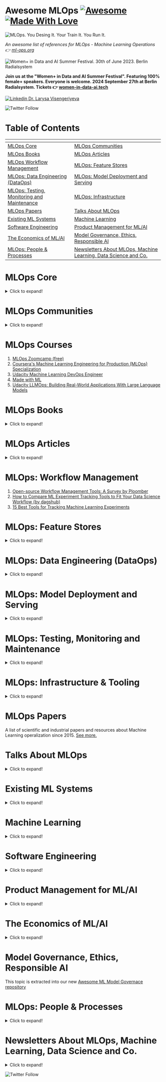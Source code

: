# Awesome MLOps [![Awesome](https://cdn.rawgit.com/sindresorhus/awesome/d7305f38d29fed78fa85652e3a63e154dd8e8829/media/badge.svg)](https://github.com/sindresorhus/awesome) [![Made With Love](https://img.shields.io/badge/Made%20With-Love-orange.svg)](https://github.com/chetanraj/awesome-github-badges) 

![MLOps. You Desing It. Your Train It. You Run It.](awesome-mlops-intro.png)

*An awesome list of references for MLOps - Machine Learning Operations :point_right: [ml-ops.org](https://ml-ops.org/)*

![Women+ in Data and AI Summer Festival. 30th of June 2023. Berlin Radialsystem](wdai2024.png)

**Join us at the "Women+ in Data and AI Summer Festival". Featuring 100% female+ speakers. Everyone is welcome. 2024 September 27th at Berlin Radialsystem.  Tickets :point_right: [women-in-data-ai.tech](https://women-in-data-ai.tech)**



[![Linkedin](https://i.stack.imgur.com/gVE0j.png) Dr. Larysa Visengeriyeva](https://www.linkedin.com/in/larysavisenger/)

![Twitter Follow](https://img.shields.io/twitter/follow/visenger?style=social)



# Table of Contents
| <!-- -->                         | <!-- -->                         |
| -------------------------------- | -------------------------------- |
| [MLOps Core](#core-mlops) | [MLOps Communities](#mlops-communities) |
| [MLOps Books](#mlops-books) | [MLOps Articles](#mlops-articles) |
| [MLOps Workflow Management](#wfl-management)| [MLOps: Feature Stores](#feature-stores) | 
|[MLOps: Data Engineering (DataOps)](#dataops) | [MLOps: Model Deployment and Serving](#deployment) |
| [MLOps: Testing, Monitoring and Maintenance](#testing-monintoring)| [MLOps: Infrastructure](#mlops-infra)| 
|[MLOps Papers](#mlops-papers) | [Talks About MLOps](#talks-about-mlops) | 
| [Existing ML Systems](#existing-ml-systems) | [Machine Learning](#machine-learning)|
| [Software Engineering](#software-engineering) | [Product Management for ML/AI](#product-management-for-mlai) | 
| [The Economics of ML/AI](#the-economics-of-mlai) | [Model Governance, Ethics, Responsible AI](#ml-governance) | 
| [MLOps: People & Processes](#teams)|[Newsletters About MLOps, Machine Learning, Data Science and Co.](#newsletters)| 


<a name="core-mlops"></a>
# MLOps Core
<details>
<summary>Click to expand!</summary>
 
1. [Machine Learning Operations: You Design It, You Train It, You Run It!](https://ml-ops.org/)
1. [MLOps SIG Specification](https://github.com/tdcox/mlops-roadmap/blob/master/MLOpsRoadmap2020.md)
1. [ML in Production](http://mlinproduction.com/)
1. [Awesome production machine learning: State of MLOps Tools and Frameworks](https://github.com/EthicalML/awesome-production-machine-learning)
1. [Udemy “Deployment of ML Models”](https://www.udemy.com/course/deployment-of-machine-learning-models/)
1. [Full Stack Deep Learning](https://course.fullstackdeeplearning.com/)
1. [Engineering best practices for Machine Learning](https://se-ml.github.io/practices/)
1. [:rocket: Putting ML in Production](https://madewithml.com/courses/putting-ml-in-production/)
1. [Stanford MLSys Seminar Series](https://mlsys.stanford.edu/)
1. [IBM ML Operationalization Starter Kit](https://github.com/ibm-cloud-architecture/refarch-ml-ops)
1. [Productize ML. A self-study guide for Developers and Product Managers building Machine Learning products.](https://productizeml.gitbook.io/productize-ml/)
1. [MLOps (Machine Learning Operations) Fundamentals on GCP](https://www.coursera.org/learn/mlops-fundamentals)
1. [ML full Stack preparation](https://www.confetti.ai/)
1. [MLOps Guide: Theory and Implementation](https://mlops-guide.github.io/)
1. [Practitioners guide to MLOps: A framework for continuous delivery and automation of machine learning.](https://services.google.com/fh/files/misc/practitioners_guide_to_mlops_whitepaper.pdf)
1. [MLOps maturity assessment](https://github.com/marvelousmlops/mlops_maturity_assessment)
</details>


<a name="mlops-communities"></a>
# MLOps Communities
<details>
<summary>Click to expand!</summary>

1. [MLOps.community](https://mlops.community/)
1. [CDF Special Interest Group - MLOps](https://github.com/cdfoundation/sig-mlops)
1. [RsqrdAI - Robust and Responsible AI](https://www.rsqrdai.org)
1. [DataTalks.Club](https://datatalks.club/)
1. [Synthetic Data Community](https://syntheticdata.community/)
1. [MLOps World Community](https://www.mlopsworld.com)
1. [Marvelous MLOps](https://www.linkedin.com/company/marvelous-mlops)
</details>

<a name="mlops-courses"></a>
# MLOps Courses

1. [MLOps Zoomcamp (free)](https://github.com/DataTalksClub/mlops-zoomcamp)
1. [Coursera's Machine Learning Engineering for Production (MLOps) Specialization](https://www.coursera.org/specializations/machine-learning-engineering-for-production-mlops)
1. [Udacity Machine Learning DevOps Engineer](https://www.udacity.com/course/machine-learning-dev-ops-engineer-nanodegree--nd0821)
1. [Made with ML](https://madewithml.com/#course)
1. [Udacity LLMOps: Building Real-World Applications With Large Language Models](https://www.udacity.com/course/building-real-world-applications-with-large-language-models--cd13455)


<a name="mlops-books"></a>
# MLOps Books

<details>
<summary>Click to expand!</summary>
 
1. [“Machine Learning Engineering” by Andriy Burkov, 2020](http://www.mlebook.com/wiki/doku.php?id=start)
1. ["ML Ops: Operationalizing Data Science" by David Sweenor, Steven Hillion, Dan Rope, Dev Kannabiran, Thomas Hill, Michael O'Connell](https://learning.oreilly.com/library/view/ml-ops-operationalizing/9781492074663/)
1. ["Building Machine Learning Powered Applications" by Emmanuel Ameisen](https://learning.oreilly.com/library/view/building-machine-learning/9781492045106/)
1. ["Building Machine Learning Pipelines" by Hannes Hapke, Catherine Nelson, 2020, O’Reilly](https://learning.oreilly.com/library/view/building-machine-learning/9781492053187/) 
1. ["Managing Data Science" by Kirill Dubovikov](https://www.packtpub.com/eu/data/managing-data-science)
1. ["Accelerated DevOps with AI, ML & RPA: Non-Programmer's Guide to AIOPS & MLOPS" by Stephen Fleming](https://www.amazon.com/Accelerated-DevOps-AI-RPA-Non-Programmers-ebook/dp/B07ZMJCJRS)
1. ["Evaluating Machine Learning Models" by Alice Zheng](https://learning.oreilly.com/library/view/evaluating-machine-learning/9781492048756/)
1. [Agile AI. 2020. By Carlo Appugliese, Paco Nathan, William S. Roberts. O'Reilly Media, Inc.](https://learning.oreilly.com/library/view/agile-ai/9781492074984/)
1. ["Machine Learning Logistics". 2017. By T. Dunning et al. O'Reilly Media Inc.](https://mapr.com/ebook/machine-learning-logistics/)
1. ["Machine Learning Design Patterns" by Valliappa Lakshmanan, Sara Robinson, Michael Munn. O'Reilly 2020](https://learning.oreilly.com/library/view/machine-learning-design/9781098115777/)
1. ["Serving Machine Learning Models: A Guide to Architecture, Stream Processing Engines, and Frameworks" by Boris Lublinsky, O'Reilly Media, Inc. 2017](https://www.lightbend.com/ebooks/machine-learning-guide-architecture-stream-processing-frameworks-oreilly)
1. ["Kubeflow for Machine Learning" by Holden Karau, Trevor Grant, Ilan Filonenko, Richard Liu, Boris Lublinsky](https://learning.oreilly.com/library/view/kubeflow-for-machine/9781492050117/)
1. ["Clean Machine Learning Code" by Moussa Taifi. Leanpub. 2020](https://leanpub.com/cleanmachinelearningcode)
1. [E-Book "Practical MLOps. How to Get Ready for Production Models"](https://valohai.com/mlops-ebook/)
1. ["Introducing MLOps" by Mark Treveil, et al. O'Reilly Media, Inc. 2020](https://learning.oreilly.com/library/view/introducing-mlops/9781492083283/)
1. ["Machine Learning for Data Streams with Practical Examples in MOA", Bifet, Albert and Gavald\`a, Ricard and Holmes, Geoff and Pfahringer, Bernhard, MIT Press, 2018](https://moa.cms.waikato.ac.nz/book/)
1. ["Machine Learning Product Manual" by Laszlo Sragner, Chris Kelly](https://machinelearningproductmanual.com/)
1. ["Data Science Bootstrap Notes" by Eric J. Ma](https://ericmjl.github.io/data-science-bootstrap-notes/)
1. ["Data Teams" by Jesse Anderson, 2020](https://www.datateams.io/)
1. ["Data Science on AWS" by Chris Fregly, Antje Barth, 2021](https://learning.oreilly.com/library/view/data-science-on/9781492079385/)
1. [“Engineering MLOps” by Emmanuel Raj, 2021](https://www.packtpub.com/product/engineering-mlops/9781800562882)
1. [Machine Learning Engineering in Action](https://www.manning.com/books/machine-learning-engineering-in-action)
1. [Practical MLOps](https://learning.oreilly.com/library/view/practical-mlops/9781098103002/)
1. ["Effective Data Science Infrastructure" by Ville Tuulos, 2021](https://www.manning.com/books/effective-data-science-infrastructure)
1. [AI and Machine Learning for On-Device Development, 2021, By Laurence Moroney. O'Reilly](https://learning.oreilly.com/library/view/ai-and-machine/9781098101732/)
1. [Designing Machine Learning Systems ,2022 by Chip Huyen , O'Reilly ](https://www.oreilly.com/library/view/designing-machine-learning/9781098107956/)
1. [Reliable Machine Learning. 2022. By Cathy Chen, Niall Richard Murphy, Kranti Parisa, D. Sculley, Todd Underwood. O'Reilly](https://learning.oreilly.com/library/view/reliable-machine-learning/9781098106218/)
1. [MLOps Lifecycle Toolkit. 2023. By Dayne Sorvisto. Apress](https://link.springer.com/book/10.1007/978-1-4842-9642-4)
1. [Implementing MLOps in the Enterprise. 2023. By Yaron Haviv, Noah Gift. O'Reilly](https://www.oreilly.com/library/view/implementing-mlops-in/9781098136574/)

</details>

<a name="mlops-articles"></a>
# MLOps Articles

<details>
<summary>Click to expand!</summary>
 
1. [Continuous Delivery for Machine Learning (by Thoughtworks)](https://martinfowler.com/articles/cd4ml.html)
1. [What is MLOps? NVIDIA Blog](https://blogs.nvidia.com/blog/2020/09/03/what-is-mlops/)
1. [MLSpec: A project to standardize the intercomponent schemas for a multi-stage ML Pipeline.](https://github.com/visenger/MLSpec)
1. [The 2021 State of Enterprise Machine Learning](https://info.algorithmia.com/tt-state-of-ml-2021) | State of Enterprise ML 2020: [PDF](https://info.algorithmia.com/hubfs/2019/Whitepapers/The-State-of-Enterprise-ML-2020/Algorithmia_2020_State_of_Enterprise_ML.pdf) and [Interactive](https://algorithmia.com/state-of-ml)
1. [Organizing machine learning projects: project management guidelines.](https://www.jeremyjordan.me/ml-projects-guide/)
1. [Rules for ML Project (Best practices)](http://martin.zinkevich.org/rules_of_ml/rules_of_ml.pdf)
1. [ML Pipeline Template](https://www.agilestacks.com/tutorials/ml-pipelines)
1. [Data Science Project Structure](https://drivendata.github.io/cookiecutter-data-science/#directory-structure)
1. [Reproducible ML](https://github.com/cmawer/reproducible-model)
1. [ML project template facilitating both research and production phases.](https://github.com/visenger/ml-project-template)
1. [Machine learning requires a fundamentally different deployment approach. As organizations embrace machine learning, the need for new deployment tools and strategies grows.](https://www.oreilly.com/radar/machine-learning-requires-a-fundamentally-different-deployment-approach/)
1. [Introducting Flyte: A Cloud Native Machine Learning and Data Processing Platform](https://eng.lyft.com/introducing-flyte-cloud-native-machine-learning-and-data-processing-platform-fb2bb3046a59)
1. [Why is DevOps for Machine Learning so Different?](https://hackernoon.com/why-is-devops-for-machine-learning-so-different-384z32f1)
1. [Lessons learned turning machine learning models into real products and services – O’Reilly](https://www.oreilly.com/radar/lessons-learned-turning-machine-learning-models-into-real-products-and-services/)
1. [MLOps: Model management, deployment and monitoring with Azure Machine Learning](https://docs.microsoft.com/en-gb/azure/machine-learning/concept-model-management-and-deployment)
1. [Guide to File Formats for Machine Learning: Columnar, Training, Inferencing, and the Feature Store](https://towardsdatascience.com/guide-to-file-formats-for-machine-learning-columnar-training-inferencing-and-the-feature-store-2e0c3d18d4f9)
1. [Architecting a Machine Learning Pipeline How to build scalable Machine Learning systems](https://towardsdatascience.com/architecting-a-machine-learning-pipeline-a847f094d1c7)
1. [Why Machine Learning Models Degrade In Production](https://towardsdatascience.com/why-machine-learning-models-degrade-in-production-d0f2108e9214)
1. [Concept Drift and Model Decay in Machine Learning](http://xplordat.com/2019/04/25/concept-drift-and-model-decay-in-machine-learning/?source=post_page---------------------------)
1. [Machine Learning in Production: Why You Should Care About Data and Concept Drift](https://towardsdatascience.com/machine-learning-in-production-why-you-should-care-about-data-and-concept-drift-d96d0bc907fb)
1. [Bringing ML to Production](https://www.slideshare.net/mikiobraun/bringing-ml-to-production-what-is-missing-amld-2020)
1. [A Tour of End-to-End Machine Learning Platforms](https://databaseline.tech/a-tour-of-end-to-end-ml-platforms/)
1. [MLOps: Continuous delivery and automation pipelines in machine learning](https://cloud.google.com/solutions/machine-learning/mlops-continuous-delivery-and-automation-pipelines-in-machine-learning)
1. [AI meets operations](https://www.oreilly.com/radar/ai-meets-operations/)
1. [What would machine learning look like if you mixed in DevOps? Wonder no more, we lift the lid on MLOps](https://www.theregister.co.uk/2020/03/07/devops_machine_learning_mlops/)
1. [Forbes: The Emergence Of ML Ops](https://www.forbes.com/sites/cognitiveworld/2020/03/08/the-emergence-of-ml-ops/#72f04ed04698)
1. [Cognilytica Report "ML Model Management and Operations 2020 (MLOps)"](https://www.cognilytica.com/2020/03/03/ml-model-management-and-operations-2020-mlops/) 
1. [Introducing Cloud AI Platform Pipelines](https://cloud.google.com/blog/products/ai-machine-learning/introducing-cloud-ai-platform-pipelines)
1. [A Guide to Production Level Deep Learning ](https://github.com/alirezadir/Production-Level-Deep-Learning/blob/master/README.md)
1. [The 5 Components Towards Building Production-Ready Machine Learning Systems](https://medium.com/cracking-the-data-science-interview/the-5-components-towards-building-production-ready-machine-learning-system-a4d5237ec04e)
1. [Deep Learning in Production (references about deploying deep learning-based models in production)](https://github.com/ahkarami/Deep-Learning-in-Production)
1. [Machine Learning Experiment Tracking](https://towardsdatascience.com/machine-learning-experiment-tracking-93b796e501b0)
1. [The Team Data Science Process (TDSP)](https://docs.microsoft.com/en-us/azure/machine-learning/team-data-science-process/overview)
1. [MLOps Solutions (Azure based)](https://github.com/visenger/MLOps)
1. [Monitoring ML pipelines](https://intothedepthsofdataengineering.wordpress.com/2020/02/13/monitoring-ml-pipelines/)
1. [Deployment & Explainability of Machine Learning COVID-19 Solutions at Scale with Seldon Core and Alibi](https://github.com/axsaucedo/seldon-core/tree/corona_research_exploration/examples/models/research_paper_classification)
1. [Demystifying AI Infrastructure](https://www.intel.com/content/www/us/en/intel-capital/news/story.html?id=a0F1I00000BNTXPUA5#/type=All/page=0/term=/tags=)
1. [Organizing machine learning projects: project management guidelines.](https://www.jeremyjordan.me/ml-projects-guide/)
1. [The Checklist for Machine Learning Projects (from Aurélien Géron,"Hands-On Machine Learning with Scikit-Learn and TensorFlow")](https://github.com/visenger/handson-ml/blob/master/ml-project-checklist.md)
1. [Data Project Checklist by Jeremy Howard](https://www.fast.ai/2020/01/07/data-questionnaire/)
1. [MLOps: not as Boring as it Sounds](https://itnext.io/mlops-not-as-boring-as-it-sounds-eaebe73e3533)
1. [10 Steps to Making Machine Learning Operational. Cloudera White Paper](https://www.cloudera.com/content/dam/www/marketing/resources/whitepapers/10-steps-to-making-ml-operational.pdf)
1. [MLOps is Not Enough. The Need for an End-to-End Data Science Lifecycle Process.](https://techcommunity.microsoft.com/t5/azure-ai/mlops-is-not-enough/ba-p/1386789)
1. [Data Science Lifecycle Repository Template](https://github.com/dslp/dslp-repo-template)
1. [Template: code and pipeline definition for a machine learning project demonstrating how to automate an end to end ML/AI workflow. ](https://github.com/aronchick/MLOps-pipeline)
1. [Nitpicking Machine Learning Technical Debt](https://matthewmcateer.me/blog/machine-learning-technical-debt/)
1. [The Best Tools, Libraries, Frameworks and Methodologies that Machine Learning Teams Actually Use – Things We Learned from 41 ML Startups](https://neptune.ai/blog/tools-libraries-frameworks-methodologies-ml-startups-roundup)
1. [Software Engineering for AI/ML - An Annotated Bibliography](https://github.com/ckaestne/seaibib)
1. [Intelligent System. Machine Learning in Practice](https://intelligentsystem.io/)
1. [CMU 17-445/645: Software Engineering for AI-Enabled Systems (SE4AI)](https://github.com/ckaestne/seai/)
1. [Machine Learning is Requirements Engineering](https://link.medium.com/l7akzjR826)
1. [Machine Learning Reproducibility Checklist](https://www.cs.mcgill.ca/~jpineau/ReproducibilityChecklist.pdf)
1. [Machine Learning Ops. A collection of resources on how to facilitate Machine Learning Ops with GitHub.](http://mlops-github.com/)
1. [Task Cheatsheet for Almost Every Machine Learning Project A checklist of tasks for building End-to-End ML projects](https://towardsdatascience.com/task-cheatsheet-for-almost-every-machine-learning-project-d0946861c6d0)
1. [Web services vs. streaming for real-time machine learning endpoints](https://towardsdatascience.com/web-services-vs-streaming-for-real-time-machine-learning-endpoints-c08054e2b18e)
1. [How PyTorch Lightning became the first ML framework to run continuous integration on TPUs](https://medium.com/pytorch/how-pytorch-lightning-became-the-first-ml-framework-to-runs-continuous-integration-on-tpus-a47a882b2c95)
1. [The ultimate guide to building maintainable Machine Learning pipelines using DVC](https://towardsdatascience.com/the-ultimate-guide-to-building-maintainable-machine-learning-pipelines-using-dvc-a976907b2a1b)
1. [Continuous Machine Learning (CML) is CI/CD for Machine Learning Projects (DVC)](https://cml.dev/)
1. [What I learned from looking at 200 machine learning tools](https://huyenchip.com/2020/06/22/mlops.html) | Update: [MLOps Tooling Landscape v2 (+84 new tools) - Dec '20](https://docs.google.com/spreadsheets/d/10pPQYmyNnYb6zshOKxBjJ704E0XUj2vJ9HCDfoZxAoA/edit#gid=1651929178)
1. [Big Data & AI Landscape](http://mattturck.com/wp-content/uploads/2018/07/Matt_Turck_FirstMark_Big_Data_Landscape_2018_Final.png)
1. [Deploying Machine Learning Models as Data, not Code — A better match?](https://towardsdatascience.com/deploying-machine-learning-models-as-data-not-code-omega-ml-8825a0ae530a)
1. [“Thou shalt always scale” — 10 commandments of MLOps](https://towardsdatascience.com/mlops-thou-shalt-always-scale-10-commandments-of-mlops-152c11e711a5)
1. [Three Risks in Building Machine Learning Systems](https://insights.sei.cmu.edu/sei_blog/2020/05/three-risks-in-building-machine-learning-systems.html)
1. [Blog about ML in production (by maiot.io)](https://blog.maiot.io/)
1. Back to the Machine Learning fundamentals: How to write code for Model deployment. [Part 1](https://medium.com/@ivannardini/back-to-the-machine-learning-fundamentals-how-to-write-code-for-model-deployment-part-1-3-4b05deda1cd1), [Part 2](https://medium.com/@ivannardini/back-to-the-machine-learning-fundamentals-how-to-write-code-for-model-deployment-part-2-3-9632d5a43f98), [Part 3](https://medium.com/@ivannardini/back-to-the-machine-learning-fundamentals-how-to-write-code-for-model-deployment-part-3-3-fb85102bebb2)
1. [MLOps: Machine Learning as an Engineering Discipline](https://towardsdatascience.com/ml-ops-machine-learning-as-an-engineering-discipline-b86ca4874a3f)
1. [ML Engineering on Google Cloud Platform (hands-on labs and code samples)](https://github.com/GoogleCloudPlatform/mlops-on-gcp)
1. [Deep Reinforcement Learning in Production. The use of Reinforcement Learning to Personalize User Experience at Zynga](https://towardsdatascience.com/deep-reinforcement-learning-in-production-7e1e63471e2)
1. [What is Data Observability?](https://towardsdatascience.com/what-is-data-observability-40b337971e3e)
1. [A Practical Guide to Maintaining Machine Learning in Production](https://eugeneyan.com/writing/practical-guide-to-maintaining-machine-learning/)
1. Continuous Machine Learning. [Part 1](https://mribeirodantas.xyz/blog/index.php/2020/08/10/continuous-machine-learning/), [Part 2](https://mribeirodantas.xyz/blog/index.php/2020/08/18/continuous-machine-learning-part-ii/). Part 3 is coming soon.
1. [The Agile approach in data science explained by an ML expert](https://www.iunera.com/kraken/big-data-science-strategy/the-agile-approach-in-data-science-explained-by-an-ml-expert/)
1. [Here is what you need to look for in a model server to build ML-powered services](https://anyscale.com/blog/heres-what-you-need-to-look-for-in-a-model-server-to-build-ml-powered-services/)
1. [The problem with AI developer tools for enterprises (and what IKEA has to do with it)](https://towardsdatascience.com/the-problem-with-ai-developer-tools-for-enterprises-and-what-ikea-has-to-do-with-it-b26277841661)
1. [Streaming Machine Learning with Tiered Storage](https://www.confluent.io/blog/streaming-machine-learning-with-tiered-storage/)
1. [Best practices for performance and cost optimization for machine learning (Google Cloud)](https://cloud.google.com/solutions/machine-learning/best-practices-for-ml-performance-cost)
1. [Lean Data and Machine Learning Operations](https://databaseline.tech/lean-dml-operations/)
1. [A Brief Guide to Running ML Systems in Production Best Practices for Site Reliability Engineers](https://www.oreilly.com/content/a-brief-guide-to-running-ml-systems-in-production/)
1. [AI engineering practices in the wild - SIG | Getting software right for a healthier digital world](https://www.softwareimprovementgroup.com/resources/ai-engineering-practices-in-the-wild/)
1. [SE-ML | The 2020 State of Engineering Practices for Machine Learning](https://se-ml.github.io/report2020)
1. [Awesome Software Engineering for Machine Learning (GitHub repository)](https://github.com/SE-ML/awesome-seml)
1. [Sampling isn’t enough, profile your ML data instead](https://towardsdatascience.com/sampling-isnt-enough-profile-your-ml-data-instead-6a28fcfb2bd4?source=friends_link&sk=5af46143562d348b182c449265ed54fb)
1. [Reproducibility in ML: why it matters and how to achieve it](https://determined.ai/blog/reproducibility-in-ml/)
1. [12 Factors of reproducible Machine Learning in production](https://blog.maiot.io/12-factors-of-ml-in-production/)
1. [MLOps: More Than Automation](https://devops.com/mlop-more-than-automation/)
1. [Lean Data Science](https://locallyoptimistic.com/post/lean-data-science/)
1. [Engineering Skills for Data Scientists](https://mark.douthwaite.io/tag/engineering-skills-for-data-scientists/)
1. [DAGsHub Blog. Read about data science and machine learning workflows, MLOps, and open source data science](https://dagshub.com/blog/)
1. [Data Science Project Flow for Startups](https://towardsdatascience.com/data-science-project-flow-for-startups-282a93d4508d)
1. [Data Science Engineering at Shopify](https://shopify.engineering/topics/data-science-engineering)
1. [Building state-of-the-art machine learning technology with efficient execution for the crypto economy](https://blog.coinbase.com/building-state-of-the-art-machine-learning-technology-with-efficient-execution-for-the-crypto-ad10896a48a)
1. [Completing the Machine Learning Loop](https://jimmymwhitaker.medium.com/completing-the-machine-learning-loop-e03c784eaab4)
1. [Deploying Machine Learning Models: A Checklist](https://twolodzko.github.io/ml-checklist) 
1. [Global MLOps and ML tools landscape (by MLReef)](https://about.mlreef.com/blog/global-mlops-and-ml-tools-landscape)
1. [Why all Data Science teams need to get serious about MLOps](https://towardsdatascience.com/why-data-science-teams-needs-to-get-serious-about-mlops-56c98e255e20)  
1. [MLOps Values (by Bart Grasza)](https://gist.github.com/bartgras/4ab9c716167b5d9aee6a222f7301ac60)
1. [Machine Learning Systems Design (by Chip Huyen)](https://huyenchip.com/machine-learning-systems-design/toc.html)
1. [Designing an ML system (Stanford | CS 329 | Chip Huyen)](https://docs.google.com/presentation/d/13a5B2HeK9Id59zy3oNJDv5_ksDvzbGmNLx4zumkimZM/edit?usp=sharing)
1. [How COVID-19 Has Infected AI Models (about the data drift or model drift concept)](https://www.dominodatalab.com/blog/how-covid-19-has-infected-ai-models/)
1. [Microkernel Architecture for Machine Learning Library. An Example of Microkernel Architecture with Python Metaclass](https://towardsdatascience.com/microkernel-architecture-for-machine-learning-library-c04b797e0d5f)
1. [Machine Learning in production: the Booking.com approach](https://booking.ai/https-booking-ai-machine-learning-production-3ee8fe943c70)
1. [What I Learned From Attending TWIMLcon 2021 (by James Le)](https://jameskle.com/writes/twiml2021)
1. [Designing ML Orchestration Systems for Startups. A case study in building a lightweight production-grade ML orchestration system](https://towardsdatascience.com/designing-ml-orchestration-systems-for-startups-202e527d7897)
1. [Towards MLOps: Technical capabilities of a Machine Learning platform | Prosus AI Tech Blog](https://medium.com/prosus-ai-tech-blog/towards-mlops-technical-capabilities-of-a-machine-learning-platform-61f504e3e281)
1. [Get started with MLOps A comprehensive MLOps tutorial with open source tools](https://towardsdatascience.com/get-started-with-mlops-fd7062cab018)
1. [From DevOps to MLOPS: Integrate Machine Learning Models using Jenkins and Docker](https://towardsdatascience.com/from-devops-to-mlops-integrate-machine-learning-models-using-jenkins-and-docker-79034dbedf1)
1. [Example code for a basic ML Platform based on Pulumi, FastAPI, DVC, MLFlow and more](https://github.com/aporia-ai/mlplatform-workshop)
1. [Software Engineering for Machine Learning: Characterizing and Detecting Mismatch in Machine-Learning Systems](https://insights.sei.cmu.edu/blog/software-engineering-for-machine-learning-characterizing-and-detecting-mismatch-in-machine-learning-systems/)
1. [TWIML Solutions Guide](https://twimlai.com/solutions/introducing-twiml-ml-ai-solutions-guide/)
1. [How Well Do You Leverage Machine Learning at Scale? Six Questions to Ask](https://medium.com/cognizantai/how-well-do-you-leverage-machine-learning-at-scale-six-questions-to-ask-7e6acda15ea5)
1. [Getting started with MLOps: Selecting the right capabilities for your use case](https://cloud.google.com/blog/products/ai-machine-learning/select-the-right-mlops-capabilities-for-your-ml-use-case)
1. [The Latest Work from the SEI: Artificial Intelligence, DevSecOps, and Security Incident Response](https://insights.sei.cmu.edu/blog/the-latest-work-from-the-sei-artificial-intelligence-devsecops-and-security-incident-response/)
1. [MLOps: The Ultimate Guide. A handbook on MLOps and how to think about it](https://towardsdatascience.com/mlops-the-ultimate-guide-9d902c752fd1)
1. [Enterprise Readiness of Cloud MLOps](https://gigaom.com/report/enterprise-readiness-of-cloud-mlops/)
1. [Should I Train a Model for Each Customer or Use One Model for All of My Customers?](https://towardsdatascience.com/should-i-train-a-model-for-each-customer-or-use-one-model-for-all-of-my-customers-f9e8734d991)
1. [MLOps-Basics (GitHub repo)](https://github.com/graviraja/MLOps-Basics) by [raviraja](https://github.com/graviraja)
1. [Another tool won’t fix your MLOps problems](https://dshersh.medium.com/too-many-mlops-tools-c590430ba81b)
1. [Best MLOps Tools: What to Look for and How to Evaluate Them (by NimbleBox.ai)](https://nimblebox.ai/blog/mlops-tools)
1. [MLOps vs. DevOps: A Detailed Comparison (by NimbleBox.ai)](https://nimblebox.ai/blog/mlops-vs-devops)
1. [A Guide To Setting Up Your MLOps Team (by NimbleBox.ai)](https://nimblebox.ai/blog/mlops-team-structure)
</details>



<a name="wfl-management"></a>
# MLOps: Workflow Management

1. [Open-source Workflow Management Tools: A Survey by Ploomber](https://ploomber.io/posts/survey/)
1. [How to Compare ML Experiment Tracking Tools to Fit Your Data Science Workflow (by dagshub)](https://dagshub.com/blog/how-to-compare-ml-experiment-tracking-tools-to-fit-your-data-science-workflow/)
1. [15 Best Tools for Tracking Machine Learning Experiments](https://medium.com/neptune-ai/15-best-tools-for-tracking-machine-learning-experiments-64c6eff16808)

<a name="feature-stores"></a>
# MLOps: Feature Stores

<details>
<summary>Click to expand!</summary>
 
1. [Feature Stores for Machine Learning Medium Blog](https://medium.com/data-for-ai)
1. [MLOps with a Feature Store](https://www.logicalclocks.com/blog/mlops-with-a-feature-store)
1. [Feature Stores for ML](http://featurestore.org/)
1. [Hopsworks: Data-Intensive AI with a Feature Store](https://github.com/logicalclocks/hopsworks)
1. [Feast: An open-source Feature Store for Machine Learning](https://github.com/feast-dev/feast)
1. [What is a Feature Store?](https://www.tecton.ai/blog/what-is-a-feature-store/)
1. [ML Feature Stores: A Casual Tour](https://medium.com/@farmi/ml-feature-stores-a-casual-tour-fc45a25b446a)
1. [Comprehensive List of Feature Store Architectures for Data Scientists and Big Data Professionals](https://hackernoon.com/the-essential-architectures-for-every-data-scientist-and-big-data-engineer-f21u3e5c)
1. [ML Engineer Guide: Feature Store vs Data Warehouse (vendor blog)](https://www.logicalclocks.com/blog/feature-store-vs-data-warehouse)
1. [Building a Gigascale ML Feature Store with Redis, Binary Serialization, String Hashing, and Compression (DoorDash blog)](https://doordash.engineering/2020/11/19/building-a-gigascale-ml-feature-store-with-redis/)
1. [Feature Stores: Variety of benefits for Enterprise AI.](https://insidebigdata.com/2020/12/29/how-feature-stores-will-revolutionize-enterprise-ai/)
1. [Feature Store as a Foundation for Machine Learning](https://towardsdatascience.com/feature-store-as-a-foundation-for-machine-learning-d010fc6eb2f3)
1. [ML Feature Serving Infrastructure at Lyft](https://eng.lyft.com/ml-feature-serving-infrastructure-at-lyft-d30bf2d3c32a)
1. [Feature Stores for Self-Service Machine Learning](https://www.ethanrosenthal.com/2021/02/03/feature-stores-self-service/)
1. [The Architecture Used at LinkedIn to Improve Feature Management in Machine Learning Models.](https://jrodthoughts.medium.com/the-architecture-used-at-linkedin-to-improve-feature-management-in-machine-learning-models-c7bd6ae54db)
1. [Is There a Feature Store Over the Rainbow? How to select the right feature store for your use case](https://towardsdatascience.com/is-there-a-feature-store-over-the-rainbow-291cab94e8a5)
</details>
 
<a name="dataops"></a>
# MLOps: Data Engineering (DataOps)

<details>
<summary>Click to expand!</summary>
 
1. [The state of data quality in 2020 – O’Reilly](https://www.oreilly.com/radar/the-state-of-data-quality-in-2020/)
1. [Why We Need DevOps for ML Data](https://tecton.ai/blog/devops-ml-data/) 
1. [Data Preparation for Machine Learning (7-Day Mini-Course)](https://machinelearningmastery.com/data-preparation-for-machine-learning-7-day-mini-course/)
1. [Best practices in data cleaning: A Complete Guide to Everything You Need to Do Before and After Collecting Your Data.](https://www.researchgate.net/publication/266714997_Best_practices_in_data_cleaning_A_Complete_Guide_to_Everything_You_Need_to_Do_Before_and_After_Collecting_Your_Data)
1. [17 Strategies for Dealing with Data, Big Data, and Even Bigger Data](https://towardsdatascience.com/17-strategies-for-dealing-with-data-big-data-and-even-bigger-data-283426c7d260)
1. [DataOps Data Architecture](https://blog.datakitchen.io/blog/dataops-data-architecture)
1. [Data Orchestration — A Primer](https://medium.com/memory-leak/data-orchestration-a-primer-56f3ddbb1700)
1. [4 Data Trends to Watch in 2020](https://medium.com/memory-leak/4-data-trends-to-watch-in-2020-491707902c09)
1. [CSE 291D / 234: Data Systems for Machine Learning](http://cseweb.ucsd.edu/classes/fa20/cse291-d/index.html)
1. [A complete picture of the modern data engineering landscape](https://github.com/datastacktv/data-engineer-roadmap)
1. [Continuous Integration for your data with GitHub Actions and Great Expectations. One step closer to CI/CD for your data pipelines](https://greatexpectations.io/blog/github-actions/)
1. [Emerging Architectures for Modern Data Infrastructure](https://a16z.com/2020/10/15/the-emerging-architectures-for-modern-data-infrastructure/)
1. [Awesome Data Engineering. Learning path and resources to become a data engineer](https://awesomedataengineering.com/)
1. Data Quality at Airbnb [Part 1](https://medium.com/airbnb-engineering/data-quality-at-airbnb-e582465f3ef7) | [Part 2](https://medium.com/airbnb-engineering/data-quality-at-airbnb-870d03080469)
1. [DataHub: Popular metadata architectures explained](https://engineering.linkedin.com/blog/2020/datahub-popular-metadata-architectures-explained)
1. [Financial Times Data Platform: From zero to hero. An in-depth walkthrough of the evolution of our Data Platform](https://medium.com/ft-product-technology/financial-times-data-platform-from-zero-to-hero-143156bffb1d)
1. [Alki, or how we learned to stop worrying and love cold metadata (Dropbox)](https://dropbox.tech/infrastructure/alki--or-how-we-learned-to-stop-worrying-and-love-cold-metadata)
1. [A Beginner's Guide to Clean Data. Practical advice to spot and avoid data quality problems (by Benjamin Greve)](https://b-greve.gitbook.io/beginners-guide-to-clean-data/)
1. [ML Lake: Building Salesforce’s Data Platform for Machine Learning](https://engineering.salesforce.com/ml-lake-building-salesforces-data-platform-for-machine-learning-228c30e21f16)
1. [Data Catalog 3.0: Modern Metadata for the Modern Data Stack](https://towardsdatascience.com/data-catalog-3-0-modern-metadata-for-the-modern-data-stack-ec621f593dcf)
1. [Metadata Management Systems](https://gradientflow.com/the-growing-importance-of-metadata-management-systems/)
1. [Essential resources for data engineers (a curated recommended read and watch list for scalable data processing)](https://www.scling.com/reading-list/)
1. [Comprehensive and Comprehensible Data Catalogs: The What, Who, Where, When, Why, and How of Metadata Management (Paper)](https://arxiv.org/pdf/2103.07532.pdf)
1. [What I Learned From Attending DataOps Unleashed 2021 (byJames Le)](https://jameskle.com/writes/dataops-unleashed2021)
1. [Uber's Journey Toward Better Data Culture From First Principles](https://ubr.to/3lo9GU8)
1. [Cerberus - lightweight and extensible data validation library for Python](https://docs.python-cerberus.org/en/stable/)
1. [Design a data mesh architecture using AWS Lake Formation and AWS Glue. AWS Big Data Blog](https://aws.amazon.com/blogs/big-data/design-a-data-mesh-architecture-using-aws-lake-formation-and-aws-glue/)
1. [Data Management Challenges in Production Machine Learning (slides)](https://static.googleusercontent.com/media/research.google.com/en//pubs/archive/46178.pdf)
1. [The Missing Piece of Data Discovery and Observability Platforms: Open Standard for Metadata](https://towardsdatascience.com/the-missing-piece-of-data-discovery-and-observability-platforms-open-standard-for-metadata-37dac2d0503)
1. [Automating Data Protection at Scale](https://medium.com/airbnb-engineering/automating-data-protection-at-scale-part-1-c74909328e08)
1. [A curated list of awesome pipeline toolkits](https://github.com/pditommaso/awesome-pipeline)
1. [Data Mesh Archtitecture](https://www.datamesh-architecture.com/)
1. [The Essential Guide to Data Exploration in Machine Learning (by NimbleBox.ai)](https://nimblebox.ai/blog/data-exploration)
1. [Finding millions of label errors with Cleanlab](https://datacentricai.org/blog/finding-millions-of-label-errors-with-cleanlab/)
</details>



<a name="deployment"></a> 
# MLOps: Model Deployment and Serving
<details>
<summary>Click to expand!</summary>
 
1. [AI Infrastructure for Everyone: DeterminedAI](https://determined.ai/)
1. [Deploying R Models with MLflow and Docker](https://mdneuzerling.com/post/deploying-r-models-with-mlflow-and-docker/)
1. [What Does it Mean to Deploy a Machine Learning Model?](https://mlinproduction.com/what-does-it-mean-to-deploy-a-machine-learning-model-deployment-series-01/)
1. [Software Interfaces for Machine Learning Deployment](https://mlinproduction.com/software-interfaces-for-machine-learning-deployment-deployment-series-02/)
1. [Batch Inference for Machine Learning Deployment](https://mlinproduction.com/batch-inference-for-machine-learning-deployment-deployment-series-03/)
1. [AWS Cost Optimization for ML Infrastructure - EC2 spend](https://blog.floydhub.com/aws-cost-optimization-for-ml-infra-ec2/)
1. [CI/CD for Machine Learning & AI](https://blog.paperspace.com/ci-cd-for-machine-learning-ai/)
1. [Itaú Unibanco: How we built a CI/CD Pipeline for machine learning with ***online training*** in Kubeflow](https://cloud.google.com/blog/products/ai-machine-learning/itau-unibanco-how-we-built-a-cicd-pipeline-for-machine-learning-with-online-training-in-kubeflow)
1. [101 For Serving ML Models](https://pakodas.substack.com/p/101-for-serving-ml-models-10217c9f0764)
1. [Deploying Machine Learning models to production — **Inference service architecture patterns**](https://medium.com/data-for-ai/deploying-machine-learning-models-to-production-inference-service-architecture-patterns-bc8051f70080)
1. [Serverless ML: Deploying Lightweight Models at Scale](https://mark.douthwaite.io/serverless-machine-learning/)
1. ML Model Rollout To Production. [Part 1](https://www.superwise.ai/resources-old/safely-rolling-out-ml-models-to-production) | [Part 2](https://www.superwise.ai/blog/part-ii-safely-rolling-out-models-to-production)
1. [Deploying Python ML Models with Flask, Docker and Kubernetes](https://alexioannides.com/2019/01/10/deploying-python-ml-models-with-flask-docker-and-kubernetes/)
1. [Deploying Python ML Models with Bodywork](https://alexioannides.com/2020/12/01/deploying-ml-models-with-bodywork/)
1. [Framework for a successful Continuous Training Strategy. When should the model be retrained? What data should be used? What should be retrained? A data-driven approach](https://towardsdatascience.com/framework-for-a-successful-continuous-training-strategy-8c83d17bb9dc)
1. [Efficient Machine Learning Inference. The benefits of multi-model serving where latency matters](https://www.oreilly.com/content/efficient-machine-learning-inference/)
1. [Deploying Hugging Face ML Models in the Cloud with Infrastructure as Code](https://www.pulumi.com/blog/mlops-the-ai-challenge-is-cloud-not-code/)
</details>

 
<a name="testing-monintoring"></a> 
# MLOps: Testing, Monitoring and Maintenance
<details>
<summary>Click to expand!</summary>
 
1. [Building dashboards for operational visibility (AWS)](https://aws.amazon.com/builders-library/building-dashboards-for-operational-visibility/)
1. [Monitoring Machine Learning Models in Production](https://christophergs.com/machine%20learning/2020/03/14/how-to-monitor-machine-learning-models/)
1. [Effective testing for machine learning systems](https://www.jeremyjordan.me/testing-ml/)
1. [Unit Testing Data: What is it and how do you do it?](https://winderresearch.com/unit-testing-data-what-is-it-and-how-do-you-do-it/)
1. [How to Test Machine Learning Code and Systems](https://eugeneyan.com/writing/testing-ml/) ([Accompanying code](https://github.com/eugeneyan/testing-ml))
1. [Wu, T., Dong, Y., Dong, Z., Singa, A., Chen, X. and Zhang, Y., 2020. Testing Artificial Intelligence System Towards Safety and Robustness: State of the Art. IAENG International Journal of Computer Science, 47(3).](http://www.iaeng.org/IJCS/issues_v47/issue_3/IJCS_47_3_13.pdf)
1. [Multi-Armed Bandits and the Stitch Fix Experimentation Platform](https://multithreaded.stitchfix.com/blog/2020/08/05/bandits/)
1. [A/B Testing Machine Learning Models](https://mlinproduction.com/ab-test-ml-models-deployment-series-08/)
1. [Data validation for machine learning. Polyzotis, N., Zinkevich, M., Roy, S., Breck, E. and Whang, S., 2019. Proceedings of Machine Learning and Systems](https://mlsys.org/Conferences/2019/doc/2019/167.pdf)
1. [Testing machine learning based systems: a systematic mapping](https://link.springer.com/content/pdf/10.1007/s10664-020-09881-0.pdf)
1. [Explainable Monitoring: Stop flying blind and monitor your AI](https://blog.fiddler.ai/2020/04/explainable-monitoring-stop-flying-blind-and-monitor-your-ai/)
1. [WhyLogs: Embrace Data Logging Across Your ML Systems](https://medium.com/whylabs/whylogs-embrace-data-logging-a9449cd121d)
1. [Evidently AI. Insights on doing machine learning in production. (Vendor blog.)](https://evidentlyai.com/blog)
1. [The definitive guide to comprehensively monitoring your AI](https://www.monalabs.io/mona-blog/definitiveguidetomonitorai)
1. [Introduction to Unit Testing for Machine Learning](https://themlrebellion.com/blog/Introduction-To-Unit-Testing-Machine-Learning/)
1. [Production Machine Learning Monitoring: Outliers, Drift, Explainers & Statistical Performance](https://towardsdatascience.com/production-machine-learning-monitoring-outliers-drift-explainers-statistical-performance-d9b1d02ac158)
1. Test-Driven Development in MLOps [Part 1](https://medium.com/mlops-community/test-driven-development-in-mlops-part-1-8894575f4dec)
1. [Domain-Specific Machine Learning Monitoring](https://medium.com/mlops-community/domain-specific-machine-learning-monitoring-88bc0dd8a212)
1. [Introducing ML Model Performance Management (Blog by fiddler)](https://blog.fiddler.ai/2021/03/introducing-ml-model-performance-management/)
1. [What is ML Observability? (Arize AI)](https://arize.com/what-is-ml-observability/)
1. [Beyond Monitoring: The Rise of Observability (Arize AI & Monte Carlo Data)](https://arize.com/beyond-monitoring-the-rise-of-observability/)
1. [Model Failure Modes (Arize AI)](https://arize.com/ml-model-failure-modes/)
1. [Quick Start to Data Quality Monitoring for ML (Arize AI)](https://arize.com/data-quality-monitoring/)
1. [Playbook to Monitoring Model Performance in Production (Arize AI)](https://arize.com/monitor-your-model-in-production/)
1. [Robust ML by Property Based Domain Coverage Testing (Blog by Efemarai)](https://towardsdatascience.com/why-dont-we-test-machine-learning-as-we-test-software-43f5720903d)
1. [Monitoring and explainability of models in production](https://arxiv.org/pdf/2007.06299.pdf)
1. [Beyond Monitoring: The Rise of Observability](https://aparnadhinak.medium.com/beyond-monitoring-the-rise-of-observability-c53bdc1d2e0b)
1. [ML Model Monitoring – 9 Tips From the Trenches. (by NU bank)](https://building.nubank.com.br/ml-model-monitoring-9-tips-from-the-trenches/)
1. [Model health assurance at LinkedIn. By LinkedIn Engineering](https://engineering.linkedin.com/blog/2021/model-health-assurance-at-linkedin)
1. [How to Trust Your Deep Learning Code](https://krokotsch.eu/cleancode/2020/08/11/Unit-Tests-for-Deep-Learning.html) ([Accompanying code](https://github.com/tilman151/unittest_dl))
1. [Estimating Performance of Regression Models Without Ground-Truth](https://bit.ly/medium-estimating-performance-regression) (Using [NannyML](https://bit.ly/ml-ops-nannyml))
1. [How Hyperparameter Tuning in Machine Learning Works (by NimbleBox.ai)](https://nimblebox.ai/blog/hyperparameter-tuning-machine-learning)
</details>

<a name="mlops-infra"></a>
# MLOps: Infrastructure & Tooling
<details>
<summary>Click to expand!</summary>
 
1. [MLOps Infrastructure Stack Canvas](https://miro.com/app/board/o9J_lfoc4Hg=/)
1. [Rise of the Canonical Stack in Machine Learning. How a Dominant New Software Stack Will Unlock the Next Generation of Cutting Edge AI Apps](https://towardsdatascience.com/rise-of-the-canonical-stack-in-machine-learning-724e7d2faa75)
1. [AI Infrastructure Alliance. Building the canonical stack for AI/ML](https://ai-infrastructure.org/)
1. [Linux Foundation AI Foundation](https://wiki.lfai.foundation/)
1. ML Infrastructure Tools for Production | [Part 1 — Production ML — The Final Stage of the Model Workflow](https://towardsdatascience.com/ml-infrastructure-tools-for-production-1b1871eecafb) | [Part 2 — Model Deployment and Serving](https://towardsdatascience.com/ml-infrastructure-tools-for-production-part-2-model-deployment-and-serving-fcfc75c4a362)
1. [The MLOps Stack Template (by valohai)](https://valohai.com/blog/the-mlops-stack/)
1. [Navigating the MLOps tooling landscape](https://ljvmiranda921.github.io/notebook/2021/05/10/navigating-the-mlops-landscape/)
1. [MLOps.toys curated list of MLOps projects (by Aporia)](https://mlops.toys/)
1. [Comparing Cloud MLOps platforms, From a former AWS SageMaker PM](https://towardsdatascience.com/comparing-cloud-mlops-platform-from-a-former-aws-sagemaker-pm-115ced28239b)
1. [Machine Learning Ecosystem 101 (whitepaper by Arize AI)](https://arize.com/wp-content/uploads/2021/04/Arize-AI-Ecosystem-White-Paper.pdf)
1. [Selecting your optimal MLOps stack: advantages and challenges. By Intellerts](https://intellerts.com/selecting-your-optimal-mlops-stack-advantages-and-challenges/)
1. [Infrastructure Design for Real-time Machine Learning Inference. The Databricks Blog](https://databricks.com/blog/2021/09/01/infrastructure-design-for-real-time-machine-learning-inference.html)
1. [The 2021 State of AI Infrastructure Survey](https://pages.run.ai/hubfs/PDFs/2021-State-of-AI-Infrastructure-Survey.pdf)
1. [AI infrastructure Maturity matrix](https://pages.run.ai/hubfs/PDFs/AI-Infrastructure-Maturity-Benchmarking-Model.pdf)
1. [A Curated Collection of the Best Open-source MLOps Tools. By Censius](https://censius.ai/mlops-tools)
1. [Best MLOps Tools to Manage the ML Lifecycle (by NimbleBox.ai)](https://nimblebox.ai/blog/mlops-tools)
1. [The minimum set of must-haves for MLOps](https://marvelousmlops.substack.com/p/the-minimum-set-of-must-haves-for)
</details>


<a name="mlops-papers"></a>
# MLOps Papers

A list of scientific and industrial papers and resources about Machine Learning operalization since 2015. [See more.](papers.md)


<a name="talks-about-mlops"></a>
# Talks About MLOps
<details>
<summary>Click to expand!</summary>
 
1. ["MLOps: Automated Machine Learning" by Emmanuel Raj](https://www.youtube.com/watch?v=m32k9jcY4pY)
1. [DeliveryConf 2020. "Continuous Delivery For Machine Learning: Patterns And Pains" by Emily Gorcenski](https://youtu.be/bFW5mZmj0nQ)
1. [MLOps Conference: Talks from 2019](https://www.mlopsconf.com?wix-vod-comp-id=comp-k1ry4afh)
1. [Kubecon 2019: Flyte: Cloud Native Machine Learning and Data Processing Platform](https://www.youtube.com/watch?v=KdUJGSP1h9U)
1. [Kubecon 2019: Running LargeScale Stateful workloads on Kubernetes at Lyft](https://www.youtube.com/watch?v=ECeVQoble0g)
1. [A CI/CD Framework for Production Machine Learning at Massive Scale (using Jenkins X and Seldon Core)](https://youtu.be/68_Phxwaj-k)
1. [MLOps Virtual Event (Databricks)](https://youtu.be/9Ehh7Vl7ByM)
1. [MLOps NY conference 2019](https://www.iguazio.com/mlops-nyc-sessions/)
1. [MLOps.community YouTube Channel](https://www.youtube.com/channel/UCG6qpjVnBTTT8wLGBygANOQ)
1. [MLinProduction YouTube Channel](https://www.youtube.com/channel/UC3B_Z9FTeu4i8xtxDjGaZxw)
1. [Introducing MLflow for End-to-End Machine Learning on Databricks. Spark+AI Summit 2020. Sean Owen](https://youtu.be/nx3yFzx_nHI)
1. [MLOps Tutorial #1: Intro to Continuous Integration for ML](https://youtu.be/9BgIDqAzfuA)
1. [Machine Learning At Speed: Operationalizing ML For Real-Time Data Streams (2019)](https://youtu.be/46l_C7ibpuo)
1. [Damian Brady - The emerging field of MLops](https://humansofai.podbean.com/e/damian-brady-the-emerging-field-of-mlops/)
1. [MLOps - Entwurf, Entwicklung, Betrieb (INNOQ Podcast in German)](https://www.innoq.com/en/podcast/076-mlops/)
1. [Instrumentation, Observability & Monitoring of Machine Learning Models](https://www.infoq.com/presentations/instrumentation-observability-monitoring-ml/)
1. [Efficient ML engineering: Tools and best practices](https://learning.oreilly.com/videos/oreilly-strata-data/9781492050681/9781492050681-video327465?autoplay=false)
1. [Beyond the jupyter notebook: how to build data science products](https://towardsdatascience.com/beyond-the-jupyter-notebook-how-to-build-data-science-products-50d942fc25d8)
1. [An introduction to MLOps on Google Cloud](https://www.youtube.com/watch?v=6gdrwFMaEZ0#action=share) (First 19 min are vendor-, language-, and framework-agnostic. @visenger)
1. [How ML Breaks: A Decade of Outages for One Large ML Pipeline](https://youtu.be/hBMHohkRgAA)
1. [Clean Machine Learning Code: Practical Software Engineering](https://youtu.be/PEjTAJHxYPM)
1. [Machine Learning Engineering: 10 Fundamentale Praktiken](https://www.youtube.com/watch?v=VYlXNWxqJ2A)
1. [Architecture of machine learning systems (3-part series)](https://www.youtube.com/playlist?list=PLx8omXiw3n9y26FKZLV5ScyS52D_c29QN)
1. [Machine Learning Design Patterns](https://youtu.be/udXjlvCFusc)
1. [The laylist that covers techniques and approaches for model deployment on to production](https://youtube.com/playlist?list=PL3N9eeOlCrP5PlN1jwOB3jVZE6nYTVswk)
1. [ML Observability: A Critical Piece in Ensuring Responsible AI (Arize AI at Re-Work)](https://www.youtube.com/watch?v=2FE1sg749V[o)
1. [ML Engineering vs. Data Science (Arize AI Un/Summit)](https://www.youtube.com/watch?v=lP_4lT2k7Kg&t=2s)
1. [SRE for ML: The First 10 Years and the Next 10 ](https://www.usenix.org/conference/srecon21/presentation/underwood-sre-ml)
1. [Demystifying Machine Learning in Production: Reasoning about a Large-Scale ML Platform](https://www.usenix.org/conference/srecon21/presentation/mcglohon)
1. [Apply Conf 2022](https://www.applyconf.com/apply-conf-may-2022/)
1. [Databricks' Data + AI Summit 2022](https://databricks.com/dataaisummit/north-america-2022)
1. [RE•WORK MLOps Summit 2022](https://www.re-work.co/events/mlops-summit-2022)
1. [Annual MLOps World Conference](https://mlopsworld.com/)
</details>

<a name="existing-ml-systems"></a>
# Existing ML Systems
<details>
<summary>Click to expand!</summary>
 
1. [Introducing FBLearner Flow: Facebook’s AI backbone](https://engineering.fb.com/ml-applications/introducing-fblearner-flow-facebook-s-ai-backbone/)
1. [TFX: A TensorFlow-Based Production-Scale Machine Learning Platform](https://dl.acm.org/doi/pdf/10.1145/3097983.3098021?download=true)
1. [Accelerate your ML and Data workflows to production: Flyte](https://flyte.org/)
1. [Getting started with Kubeflow Pipelines](https://cloud.google.com/blog/products/ai-machine-learning/getting-started-kubeflow-pipelines)
1. [Meet Michelangelo: Uber’s Machine Learning Platform](https://www.uber.com/blog/michelangelo-machine-learning-platform/)
1. [Meson: Workflow Orchestration for Netflix Recommendations](https://netflixtechblog.com/meson-workflow-orchestration-for-netflix-recommendations-fc932625c1d9)
1. [What are Azure Machine Learning pipelines?](https://docs.microsoft.com/en-gb/azure/machine-learning/concept-ml-pipelines)
1. [Uber ATG’s Machine Learning Infrastructure for Self-Driving Vehicles](https://eng.uber.com/machine-learning-model-life-cycle-version-control/)
1. [An overview of ML development platforms](https://www.linkedin.com/pulse/overview-ml-development-platforms-louis-dorard/)
1. [Snorkel AI: Putting Data First in ML Development](https://www.snorkel.ai/07-14-2020-snorkel-ai-launch.html)
1. [A Tour of End-to-End Machine Learning Platforms](https://databaseline.tech/a-tour-of-end-to-end-ml-platforms/)
1. [Introducing WhyLabs, a Leap Forward in AI Reliability](https://medium.com/whylabs/introducing-whylabs-5a3b4f37b998)
1. [Project: Ease.ml (ETH Zürich)](https://ds3lab.inf.ethz.ch/easeml.html)
1. [Bodywork: model-training and deployment automation](https://bodywork.readthedocs.io/en/latest/)
1. [Lessons on ML Platforms — from Netflix, DoorDash, Spotify, and more](https://towardsdatascience.com/lessons-on-ml-platforms-from-netflix-doordash-spotify-and-more-f455400115c7)
1. [Papers & tech blogs by companies sharing their work on data science & machine learning in production. By Eugen Yan](https://github.com/eugeneyan/applied-ml)
1. [How do different tech companies approach building internal ML platforms? (tweet)](https://twitter.com/EvidentlyAI/status/1420328878585913344)
1. [Declarative Machine Learning Systems](https://dl.acm.org/doi/pdf/10.1145/3475965.3479315)
1. [StreamING Machine Learning Models: How ING Adds Fraud Detection Models at Runtime with Apache Flink](https://www.ververica.com/blog/real-time-fraud-detection-ing-bank-apache-flink)
</details>

<a name="machine-learning"></a>
# Machine Learning 
<details>
<summary>Click to expand!</summary>
 
1. Book, Aurélien Géron,"Hands-On Machine Learning with Scikit-Learn and TensorFlow"
1. [Foundations of Machine Learning](https://bloomberg.github.io/foml/)
1. [Best Resources to Learn Machine Learning](http://www.trainindatablog.com/best-resources-to-learn-machine-learning/)
1. [Awesome TensorFlow](https://github.com/jtoy/awesome-tensorflow)
1. ["Papers with Code" - Browse the State-of-the-Art in Machine Learning](https://paperswithcode.com/sota)
1. [Zhi-Hua Zhou. 2012. Ensemble Methods: Foundations and Algorithms. Chapman & Hall/CRC.](https://www.amazon.com/exec/obidos/ASIN/1439830037/acmorg-20)
1. [Feature Engineering for Machine Learning. Principles and Techniques for Data Scientists. By Alice Zheng, Amanda Casari](https://www.amazon.com/Feature-Engineering-Machine-Learning-Principles-ebook/dp/B07BNX4MWC)
1. [Google Research: Looking Back at 2019, and Forward to 2020 and Beyond](https://ai.googleblog.com/2020/01/google-research-looking-back-at-2019.html)
1. [O’Reilly: The road to Software 2.0](https://www.oreilly.com/radar/the-road-to-software-2-0/)
1. [Machine Learning and Data Science Applications in Industry](https://github.com/firmai/industry-machine-learning)
1. [Deep Learning for Anomaly Detection](https://ff12.fastforwardlabs.com/)
1. [Federated Learning for Mobile Keyboard Prediction](https://arxiv.org/pdf/1811.03604.pdf)
1. [Federated Learning. Building better products with on-device data and privacy on default](https://federated.withgoogle.com/)
1. [Federated Learning: Collaborative Machine Learning without Centralized Training Data](https://ai.googleblog.com/2017/04/federated-learning-collaborative.html) 
1. [Yang, Q., Liu, Y., Cheng, Y., Kang, Y., Chen, T. and Yu, H., 2019. Federated learning. Synthesis Lectures on Artificial Intelligence and Machine Learning, 13(3). Chapters 1 and 2.](https://www.morganclaypoolpublishers.com/catalog_Orig/samples/9781681736983_sample.pdf)
1. [Federated Learning by FastForward](https://federated.fastforwardlabs.com/)
1. [THE FEDERATED & DISTRIBUTED MACHINE LEARNING CONFERENCE](https://www.federatedlearningconference.com/)
1. [Federated Learning: Challenges, Methods, and Future Directions](https://blog.ml.cmu.edu/2019/11/12/federated-learning-challenges-methods-and-future-directions/)
1. [Book: Molnar, Christoph. "Interpretable machine learning. A Guide for Making Black Box Models Explainable", 2019](https://christophm.github.io/interpretable-ml-book/)
1. [Book: Hutter, Frank, Lars Kotthoff, and Joaquin Vanschoren. "Automated Machine Learning". Springer,2019.](https://originalstatic.aminer.cn/misc/pdf/Hutter-AutoML_Book_compressed.pdf)
1. [ML resources by topic, curated by the community. ](https://madewithml.com/topics/)
1. [An Introduction to Machine Learning Interpretability, by Patrick Hall, Navdeep Gill, 2nd Edition. O'Reilly 2019](https://learning.oreilly.com/library/view/an-introduction-to/9781098115487/)
1. [Examples of techniques for training interpretable machine learning (ML) models, explaining ML models, and debugging ML models for accuracy, discrimination, and security.](https://github.com/jphall663/interpretable_machine_learning_with_python)
1. [Paper: "Machine Learning in Python: Main developments and technology trends in data science, machine learning, and artificial intelligence", by Sebastian Raschka, Joshua Patterson, and Corey Nolet. 2020](https://arxiv.org/pdf/2002.04803.pdf)
1. [Distill: Machine Learning Research](https://distill.pub/)
1. [AtHomeWithAI: Curated Resource List by DeepMind](https://storage.googleapis.com/deepmind-media/research/New_AtHomeWithAI%20resources.pdf)
1. [Awesome Data Science](https://github.com/academic/awesome-datascience)
1. [Intro to probabilistic programming. A use case using Tensorflow-Probability (TFP)](https://towardsdatascience.com/intro-to-probabilistic-programming-b47c4e926ec5)
1. [Dive into Snorkel: Weak-Superversion on German Texts. inovex Blog](https://www.inovex.de/blog/snorkel-weak-superversion-german-texts/)
1. [Dive into Deep Learning. An interactive deep learning book with code, math, and discussions. Provides NumPy/MXNet, PyTorch, and TensorFlow implementations](http://d2l.ai/)
1. [Data Science Collected Resources (GitHub repository)](https://github.com/tirthajyoti/Data-science-best-resources)
1. [Set of illustrated Machine Learning cheatsheets](https://stanford.edu/~shervine/teaching/cs-229/)
1. ["Machine Learning Bookcamp" by Alexey Grigorev](https://www.manning.com/books/machine-learning-bookcamp)
1. [130 Machine Learning Projects Solved and Explained](https://medium.com/the-innovation/130-machine-learning-projects-solved-and-explained-605d188fb392)
1. [Machine learning cheat sheet](https://github.com/soulmachine/machine-learning-cheat-sheet)
1. [Stateoftheart AI. An open-data and free platform built by the research community to facilitate the collaborative development of AI](https://www.stateoftheart.ai/)
1. [Online Machine Learning Courses: 2020 Edition](https://www.blog.confetti.ai/post/best-online-machine-learning-courses-2020-edition)
1. [End-to-End Machine Learning Library](https://e2eml.school/blog.html)
1. [Machine Learning Toolbox (by Amit Chaudhary)](https://amitness.com/toolbox/)
1. [Causality for Machine Learning](https://ff13.fastforwardlabs.com/FF13-Causality_for_Machine_Learning-Cloudera_Fast_Forward.pdf)
1. [Causal Inference for the Brave and True](https://matheusfacure.github.io/python-causality-handbook/landing-page.html)
1. [Causal Inference](https://mixtape.scunning.com/index.html)
1. [A resource list for causality in statistics, data science and physics](https://github.com/msuzen/looper/blob/master/looper.md)
1. [Learning from data. Caltech](http://work.caltech.edu/lectures.html)
1. [Machine Learning Glossary](https://ml-cheatsheet.readthedocs.io/en/latest/#)
1. [Book: "Distributed Machine Learning Patterns". 2022. By Yuan Tang. Manning](https://www.manning.com/books/distributed-machine-learning-patterns)
1. [Machine Learning for Beginners - A Curriculum](https://github.com/microsoft/ML-For-Beginners)
1. [Making Friends with Machine Learning. By Cassie Kozyrkov]()
1. [Machine Learning Workflow - A Complete Guide (by NimbleBox.ai)](https://nimblebox.ai/blog/machine-learning-workflow)
1. [Performance Metrics to Monitor in Machine Learning Projects (by NimbleBox.ai)](https://nimblebox.ai/blog/machine-learning-performance-metrics)
 
</details>





<a name="software-engineering"></a>
# Software Engineering
<details>
<summary>Click to expand!</summary>
 
1. [The Twelve Factors](https://12factor.net/)
1. [Book "Accelerate: The Science of Lean Software and DevOps: Building and Scaling High Performing Technology Organizations", 2018 by Nicole Forsgren et.al](https://www.amazon.com/Accelerate-Software-Performing-Technology-Organizations/dp/1942788339)
1. [Book "The DevOps Handbook" by Gene Kim, et al. 2016](https://itrevolution.com/book/the-devops-handbook/)
1. [State of DevOps 2019](https://research.google/pubs/pub48455/)
1. [Clean Code concepts adapted for machine learning and data science.](https://github.com/davified/clean-code-ml)
1. [School of SRE](https://linkedin.github.io/school-of-sre/)
1. [10 Laws of Software Engineering That People Ignore](https://www.indiehackers.com/post/10-laws-of-software-engineering-that-people-ignore-e3439176dd)
1. [The Patterns of Scalable, Reliable, and Performant Large-Scale Systems](http://awesome-scalability.com/)
1. [The Book of Secret Knowledge](https://github.com/trimstray/the-book-of-secret-knowledge)
1. [SHADES OF CONWAY'S LAW](https://thinkinglabs.io/articles/2021/05/07/shades-of-conways-law.html)
1. [Engineering Practices for Data Scientists](https://valohai.com/engineering-practices-ebook/)
</details>


<a name="product-management-for-mlai"></a>
# Product Management for ML/AI
<details>
<summary>Click to expand!</summary>
 
1. [What you need to know about product management for AI. A product manager for AI does everything a traditional PM does, and much more.](https://www.oreilly.com/radar/what-you-need-to-know-about-product-management-for-ai/)
1. [Bringing an AI Product to Market. Previous articles have gone through the basics of AI product management. Here we get to the meat: how do you bring a product to market?](https://www.oreilly.com/radar/bringing-an-ai-product-to-market/)
1. [The People + AI Guidebook](https://pair.withgoogle.com/guidebook/)
1. [User Needs + Defining Success](https://pair.withgoogle.com/chapter/user-needs/)
1. [Building machine learning products: a problem well-defined is a problem half-solved.](https://www.jeremyjordan.me/ml-requirements/)
1. [Talk: Designing Great ML Experiences (Apple)](https://developer.apple.com/videos/play/wwdc2019/803/) 
1. [Machine Learning for Product Managers](http://nlathia.github.io/2017/03/Machine-Learning-for-Product-Managers.html)
1. [Understanding the Data Landscape and Strategic Play Through Wardley Mapping](https://ergestx.com/data-landscape-wardley-mapping/)
1. [Techniques for prototyping machine learning systems across products and features](https://design.google/library/simulating-intelligence/)
1. [Machine Learning and User Experience: A Few Resources](https://medium.com/ml-ux/machine-learning-and-user-experience-a-few-resources-e7872f1d34ee)
1. [AI ideation canvas](https://idalab.de/wp-content/uploads/2021/02/idalab-AI-ideation-canvas-Feb21.pdf)
1. [Ideation in AI](https://idalab.de/ideation-in-ai-five-ways-to-make-the-workshops-work/)
1. [5 Steps for Building Machine Learning Models for Business. By shopify engineering](https://shopify.engineering/building-business-machine-learning-models)
1. [Metric Design for Data Scientists and Business Leaders](https://towardsdatascience.com/metric-design-for-data-scientists-and-business-leaders-b8adaf46c00)
</details>


<a name="the-economics-of-mlai"></a>
# The Economics of ML/AI
<details>
<summary>Click to expand!</summary>
 
1. [Book: "Prediction Machines: The Simple Economics of Artificial Intelligence"](https://www.predictionmachines.ai/)
1. [Book: "The AI Organization" by David Carmona](https://learning.oreilly.com/library/view/the-ai-organization/9781492057369/)
1. [Book: "Succeeding with AI". 2020. By Veljko Krunic. Manning Publications](https://learning.oreilly.com/library/view/succeeding-with-ai/9781617296932/)
1. [A list of articles about AI and the economy](https://www.predictionmachines.ai/articles)
1. [Gartner AI Trends 2019](https://blogs.gartner.com/smarterwithgartner/files/2019/08/CTMKT_736691_Hype_Cycle_for_AI_2019.png)
1. [Global AI Survey: AI proves its worth, but few scale impact](https://www.mckinsey.com/featured-insights/artificial-intelligence/global-ai-survey-ai-proves-its-worth-but-few-scale-impact)
1. [Getting started with AI? Start here! Everything you need to know to dive into your project](https://medium.com/hackernoon/the-decision-makers-guide-to-starting-ai-72ee0d7044df)
1. [11 questions to ask before starting a successful Machine Learning project](https://tryolabs.com/blog/2019/02/13/11-questions-to-ask-before-starting-a-successful-machine-learning-project/)
1. [What AI still can’t do](https://www.technologyreview.com/s/615189/what-ai-still-cant-do/)
1. [Demystifying AI Part 4: What is an AI Canvas and how do you use it?](https://www.wearebrain.com/blog/ai-data-science/what-is-an-ai-canvas/)
1. [A Data Science Workflow Canvas to Kickstart Your Projects](https://towardsdatascience.com/a-data-science-workflow-canvas-to-kickstart-your-projects-db62556be4d0)
1. [Is your AI project a nonstarter? Here’s a reality check(list) to help you avoid the pain of learning the hard way](https://medium.com/hackernoon/ai-reality-checklist-be34e2fdab9)
1. [What is THE main reason most ML projects fail?](https://towardsdatascience.com/what-is-the-main-reason-most-ml-projects-fail-515d409a161f)
1. [Designing great data products. The Drivetrain Approach: A four-step process for building data products.](https://www.oreilly.com/radar/drivetrain-approach-data-products/)
1. [The New Business of AI (and How It’s Different From Traditional Software)](https://a16z.com/2020/02/16/the-new-business-of-ai-and-how-its-different-from-traditional-software/)
1. [The idea maze for AI startups](https://cdixon.org/2015/02/01/the-ai-startup-idea-maze)
1. [The Enterprise AI Challenge: Common Misconceptions](https://www.forbes.com/sites/forbestechcouncil/2020/01/15/the-enterprise-ai-challenge-common-misconceptions/#37ca1e5c5696)
1. [Misconception 1 (of 5): Enterprise AI Is Primarily About The Technology](https://www.forbes.com/sites/forbestechcouncil/2020/01/31/misconception-1-of-5-enterprise-ai-is-primarily-about-the-technology/#151e6711180e)
1. [Misconception 2 (of 5): Automated Machine Learning Will Unlock Enterprise AI](https://www.forbes.com/sites/forbestechcouncil/2020/02/27/misconception-2-of-5-automated-machine-learning-will-unlock-enterprise-ai/#7f618ff97ace)
1. [Three Principles for Designing ML-Powered Products](https://spotify.design/articles/2019-12-10/three-principles-for-designing-ml-powered-products/)
1. [A Step-by-Step Guide to Machine Learning Problem Framing](https://medium.com/thelaunchpad/a-step-by-step-guide-to-machine-learning-problem-framing-6fc17126b981)
1. [AI adoption in the enterprise 2020](https://www.oreilly.com/radar/ai-adoption-in-the-enterprise-2020/)
1. [How Adopting MLOps can Help Companies With ML Culture?](https://www.analyticsinsight.net/adopting-mlops-can-help-companies-ml-culture/)
1. [Weaving AI into Your Organization](https://medium.com/firmai/weaving-ai-into-your-organization-2d9643da50e1)
1. [What to Do When AI Fails](https://www.oreilly.com/radar/what-to-do-when-ai-fails/)
1. [Introduction to Machine Learning Problem Framing](https://developers.google.com/machine-learning/problem-framing)
1. [Structured Approach for Identifying AI Use Cases](https://towardsdatascience.com/proven-structured-approach-for-identifying-ai-use-cases-b876d8d00e5)
1. [Book: "Machine Learning for Business" by Doug Hudgeon, Richard Nichol, O'reilly](https://learning.oreilly.com/library/view/machine-learning-for/9781617295836/)
1. [Why Commercial Artificial Intelligence Products Do Not Scale (FemTech)](https://www.presagen.com/why-commercial-artificial-intelligence-products-do-not-scale)
1. [Google Cloud’s AI Adoption Framework (White Paper)](https://services.google.com/fh/files/misc/ai_adoption_framework_whitepaper.pdf)
1. [Data Science Project Management](http://www.datascience-pm.com/)
1. [Book: "Competing in the Age of AI" by Marco Iansiti, Karim R. Lakhani. Harvard Business Review Press. 2020](https://learning.oreilly.com/library/view/competing-in-the/9781633697638/)
1. [The Three Questions about AI that Startups Need to Ask. The first is: Are you sure you need AI?](https://towardsdatascience.com/google-expert-tips-for-artificial-intelligence-startups-three-questions-about-ai-that-startups-need-to-ask-308924cb5324)
1. [Taming the Tail: Adventures in Improving AI Economics](https://a16z.com/2020/08/12/taming-the-tail-adventures-in-improving-ai-economics/)
1. [Managing the Risks of Adopting AI Engineering](https://insights.sei.cmu.edu/sei_blog/2020/08/managing-the-risks-of-adopting-ai-engineering.html)
1. [Get rid of AI Saviorism](https://www.shreya-shankar.com/ai-saviorism/)
1. [Collection of articles listing reasons why data science projects fail](https://github.com/xLaszlo/datascience-fails)
1. [How to Choose Your First AI Project by Andrew Ng](https://hbr.org/2019/02/how-to-choose-your-first-ai-project)
1. [How to Set AI Goals](https://www.oreilly.com/radar/how-to-set-ai-goals/)
1. [Expanding AI's Impact With Organizational Learning](https://sloanreview.mit.edu/projects/expanding-ais-impact-with-organizational-learning/)
1. [Potemkin Data Science](https://mcorrell.medium.com/potemkin-data-science-fba2b5ba5cc6)
1. [When Should You Not Invest in AI?](https://www.entrepreneur.com/article/359803)
1. [Why 90% of machine learning models never hit the market. Most companies lack leadership support, effective communication between teams, and accessible data](https://thenextweb.com/news/why-most-machine-learning-models-never-hit-market-syndication)
</details>



<a name="ml-governance"></a>
# Model Governance, Ethics, Responsible AI

This topic is extracted into our new [Awesome ML Model Governace repository](https://github.com/visenger/Awesome-ML-Model-Governance)


<a name="teams"></a>
# MLOps: People & Processes
<details>
<summary>Click to expand!</summary>
 
1. [Scaling An ML Team (0–10 People)](https://medium.com/aquarium-learning/scaling-an-ml-team-0-10-people-ae024f3a89f3)
1. [The Knowledge Repo project is focused on facilitating the sharing of knowledge between data scientists and other technical roles.](https://github.com/airbnb/knowledge-repo) 
1. [Scaling Knowledge at Airbnb](https://medium.com/airbnb-engineering/scaling-knowledge-at-airbnb-875d73eff091)
1. [Models for integrating data science teams within companies A comparative analysis](https://djpardis.medium.com/models-for-integrating-data-science-teams-within-organizations-7c5afa032ebd)
1. [How to Write Better with The Why, What, How Framework. How to write design documents for data science/machine learning projects? (by Eugene Yan)](https://eugeneyan.com/writing/writing-docs-why-what-how/)
1. [Technical Writing Courses](https://developers.google.com/tech-writing)
1. [Building a data team at a mid-stage startup: a short story. By Erik Bernhardsson](https://erikbern.com/2021/07/07/the-data-team-a-short-story.html)
1. [The Cultural Benefits of Artificial Intelligence in the Enterprise. by Sam Ransbotham, François Candelon, David Kiron, Burt LaFountain, and Shervin Khodabandeh](https://web-assets.bcg.com/2a/d0/ebfb860a4e05aa9e4729b083da4b/the-cultural-benefits-of-artificial-intelligence-in-the-enterprise.pdf)
</details>


<a name="newsletters"></a>
# Newsletters About MLOps, Machine Learning, Data Science and Co.
<details>
<summary>Click to expand!</summary>
 
1. [ML in Production newsletter](https://mlinproduction.com/machine-learning-newsletter/)
1. [MLOps.community](https://mlops.community/)
1. [Andriy Burkov newsletter](https://www.linkedin.com/pulse/artificial-intelligence-33-andriy-burkov/)
1. [Decision Intelligence by Cassie Kozyrkov](https://decision.substack.com/)
1. [Laszlo's Newsletter about Data Science](https://laszlo.substack.com/)
1. [Data Elixir newsletter for a weekly dose of the top data science picks from around the web. Covering machine learning, data visualization, analytics, and strategy.](https://dataelixir.com/)
1. [The Data Science Roundup by Tristan Handy](http://roundup.fishtownanalytics.com/)
1. [Vicki Boykis Newsletter about Data Science](https://vicki.substack.com/)
1. [KDnuggets News](https://www.kdnuggets.com/)
1. [Analytics Vidhya, Any questions on business analytics, data science, big data, data visualizations tools and techniques](https://www.analyticsvidhya.com/blog/)
1. [Data Science Weekly Newsletter: A free weekly newsletter featuring curated news, articles and jobs related to Data Science](https://www.datascienceweekly.org/)
1. [The Machine Learning Engineer Newsletter](https://ethical.institute/mle.html)
1. [Gradient Flow helps you stay ahead of the latest technology trends and tools with in-depth coverage, analysis and insights. See the latest on data, technology and business, with a focus on machine learning and AI](https://gradientflow.wpcomstaging.com/)
1. [Your guide to AI by Nathan Benaich. Monthly analysis of AI technology, geopolitics, research, and startups.](http://newsletter.airstreet.com/)
1. [O'Reilly Data & AI Newsletter](https://www.oreilly.com/emails/newsletters/)
1. [deeplearning.ai’s newsletter by Andrew Ng](https://www.deeplearning.ai/)
1. [Deep Learning Weekly](https://www.deeplearningweekly.com/)
1. [Import AI is a weekly newsletter about artificial intelligence, read by more than ten thousand experts. By Jack Clark.](https://jack-clark.net/)
1. [AI Ethics Weekly](https://lighthouse3.com/newsletter/)
1. [Announcing Projects To Know, a weekly machine intelligence and data science newsletter](https://blog.amplifypartners.com/announcing-projects-to-know/)
1. [TWIML: This Week in Machine Learning and AI newsletter](https://twimlai.com/newsletter/)
1. [featurestore.org: Monthly Newsletter on Feature Stores for ML](https://www.featurestore.org/)
1. [DataTalks.Club Community: Slack, Newsletter, Podcast, Weeekly Events](https://datatalks.club/)
1. [Machine Learning Ops Roundup](https://mlopsroundup.substack.com/)
1. [Data Science Programming Newsletter by Eric Ma](https://dspn.substack.com/)
1. [Marginally Interesting by Mikio L. Braun](https://www.getrevue.co/profile/mikiobraun) 
1. [Synced](https://syncedreview.com/)
1. [The Ground Truth: Newsletter for Computer Vision Practitioners](https://info.superb-ai.com/ground-truth-newsletter-subscribe)
1. [SwirlAI: Data Engineering, MLOps and overall Data focused Newsletter by Aurimas Griciūnas](https://swirlai.substack.com/)
1. [Marvelous MLOps](https://marvelousmlops.substack.com)
1. [Made with ML](https://madewithml.com/misc/newsletter/)
1. [MLOps Insights Newsletter - 8 episodes covering topics like Model Feedback Vacuums, Deployment Reproducibility and Serverless in the context of MLOps](https://mlopsinsights.com/)
</details>
 
![Twitter Follow](https://img.shields.io/twitter/follow/visenger?style=social)
